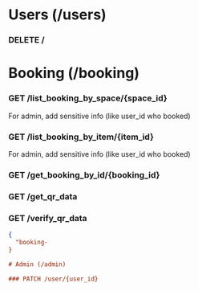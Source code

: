 # Users (/users)

### DELETE /

# Booking (/booking)

### GET /list_booking_by_space/{space_id}
For admin, add sensitive info (like user_id who booked)

### GET /list_booking_by_item/{item_id}
For admin, add sensitive info (like user_id who booked)

### GET /get_booking_by_id/{booking_id}

### GET /get_qr_data

### GET /verify_qr_data

```json
{
  "booking-
}

# Admin (/admin)

### PATCH /user/{user_id}

